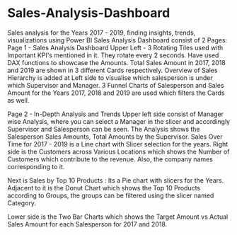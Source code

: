 # Sales-Analysis-Dashboard
Sales analysis for the Years 2017 - 2019, finding insights, trends, visualizations using Power BI
Sales Analysis Dashboard consist of 2 Pages:
Page 1  -   Sales Analysis Dashboard
Upper Left - 3 Rotating Tiles used with Important KPI's mentioned in it. They rotate every 2 seconds. Have used DAX functions to showcase the Amounts.
Total Sales Amount in 2017, 2018 and 2019 are shown in 3 different Cards respectively. 
Overview of Sales Hierarchy is added at Left side to visualise which salesperson is under which Supervisor and Manager.
3 Funnel Charts of Salesperson and Sales Amount for the Years 2017, 2018 and 2019 are used which filters the Cards as well. 



Page 2 - In-Depth Analysis and Trends
Upper left side consist of Manager wise Analysis, where you can select a Manager in the slicer and accordingly Supervisor and Salesperson can be seen.
The Analysis shows the Salesperson Sales Amounts, Total Amounts by the Supervisor. 
Sales Over Time for 2017 - 2019 is a Line chart with Slicer selection for the years. 
Right side is the Customers across Various Locations which shows the Number of Customers which contribute to the revenue. Also, the company names corresponding to it.

Next is Sales by Top 10 Products : Its a Pie chart with slicers for the Years. Adjacent to it is the Donut Chart which shows the Top 10 Products according to Groups, 
the groups can be filtered using the slicer named Category.

Lower side is the Two Bar Charts which shows the Target Amount vs Actual Sales Amount for each Salesperson for 2017 and 2018.
